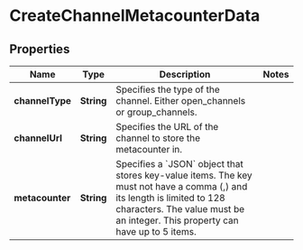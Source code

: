 

# CreateChannelMetacounterData


## Properties

| Name | Type | Description | Notes |
|------------ | ------------- | ------------- | -------------|
|**channelType** | **String** | Specifies the type of the channel. Either open_channels or group_channels. |  |
|**channelUrl** | **String** | Specifies the URL of the channel to store the metacounter in. |  |
|**metacounter** | **String** | Specifies a &#x60;JSON&#x60; object that stores key-value items. The key must not have a comma (,) and its length is limited to 128 characters. The value must be an integer. This property can have up to 5 items. |  |



